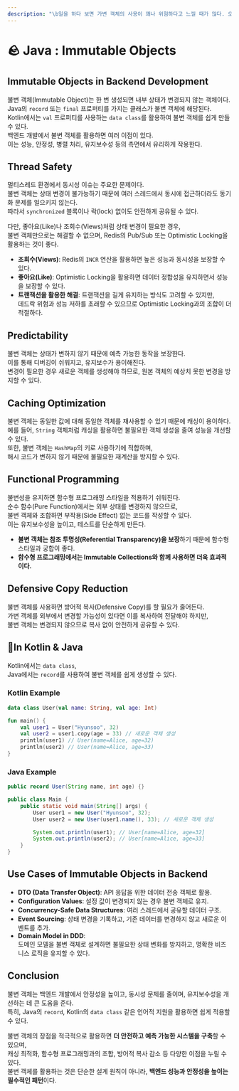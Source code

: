 ```yaml
---
description: "\b일을 하다 보면 가변 객체의 사용이 꽤나 위험하다고 느낄 때가 많다. 오늘은 가변 객체 대신 불변 객체를 활용했을 때 얻을 수 있는 이점에 대해 알아본다. 불변 객체를 사용하면 동시성 문제를 줄이고, 예측 가능한 코드 구조를 유지하며, 성능 최적화에도 기여할 수 있다.  + 심지어 테스트 코드 작성도 쉬워진다!!"
---
```


# 🪨 Java : Immutable Objects

## Immutable Objects in Backend Development

불변 객체(Immutable Object)는 한 번 생성되면 내부 상태가 변경되지 않는 객체이다. \
Java의 `record` 또는 `final` 프로퍼티를 가지는 클래스가 불변 객체에 해당된다. \
Kotlin에서는 `val` 프로퍼티를 사용하는 `data class`를 활용하여 불변 객체를 쉽게 만들 수 있다. \
백엔드 개발에서 불변 객체를 활용하면 여러 이점이 있다. \
이는 성능, 안정성, 병렬 처리, 유지보수성 등의 측면에서 유리하게 작용한다.

## Thread Safety

멀티스레드 환경에서 동시성 이슈는 주요한 문제이다. \
불변 객체는 상태 변경이 불가능하기 때문에 여러 스레드에서 동시에 접근하더라도 동기화 문제를 일으키지 않는다. \
따라서 `synchronized` 블록이나 락(lock) 없이도 안전하게 공유될 수 있다.

다만, 좋아요(Like)나 조회수(Views)처럼 상태 변경이 필요한 경우, \
불변 객체만으로는 해결할 수 없으며, Redis의 Pub/Sub 또는 Optimistic Locking을 활용하는 것이 좋다.

* **조회수(Views)**: Redis의 `INCR` 연산을 활용하면 높은 성능과 동시성을 보장할 수 있다.
* **좋아요(Like)**: Optimistic Locking을 활용하면 데이터 정합성을 유지하면서 성능을 보장할 수 있다.
* **트랜잭션을 활용한 해결**: 트랜잭션을 길게 유지하는 방식도 고려할 수 있지만, \
  데드락 위험과 성능 저하를 초래할 수 있으므로 Optimistic Locking과의 조합이 더 적절하다.

## Predictability

불변 객체는 상태가 변하지 않기 때문에 예측 가능한 동작을 보장한다. \
이를 통해 디버깅이 쉬워지고, 유지보수가 용이해진다. \
변경이 필요한 경우 새로운 객체를 생성해야 하므로, 원본 객체의 예상치 못한 변경을 방지할 수 있다.

## Caching Optimization

불변 객체는 동일한 값에 대해 동일한 객체를 재사용할 수 있기 때문에 캐싱이 용이하다. \
예를 들어, `String` 객체처럼 캐싱을 활용하면 불필요한 객체 생성을 줄여 성능을 개선할 수 있다. \
또한, 불변 객체는 `HashMap`의 키로 사용하기에 적합하며, \
해시 코드가 변하지 않기 때문에 불필요한 재계산을 방지할 수 있다.

## Functional Programming

불변성을 유지하면 함수형 프로그래밍 스타일을 적용하기 쉬워진다. \
순수 함수(Pure Function)에서는 외부 상태를 변경하지 않으므로, \
불변 객체와 조합하면 부작용(Side Effect) 없는 코드를 작성할 수 있다. \
이는 유지보수성을 높이고, 테스트를 단순하게 만든다.

* **불변 객체는 참조 투명성(Referential Transparency)을 보장**하기 때문에 함수형 스타일과 궁합이 좋다.
* **함수형 프로그래밍에서는 Immutable Collections와 함께 사용하면 더욱 효과적이다.**

## Defensive Copy Reduction

불변 객체를 사용하면 방어적 복사(Defensive Copy)를 할 필요가 줄어든다. \
가변 객체를 외부에서 변경할 가능성이 있다면 이를 복사하여 전달해야 하지만, \
불변 객체는 변경되지 않으므로 복사 없이 안전하게 공유할 수 있다.

## In Kotlin & Java

Kotlin에서는 `data class`, \
Java에서는 `record`를 사용하여 불변 객체를 쉽게 생성할 수 있다.

### **Kotlin Example**

```kotlin
data class User(val name: String, val age: Int)

fun main() {
    val user1 = User("Hyunsoo", 32)
    val user2 = user1.copy(age = 33) // 새로운 객체 생성
    println(user1) // User(name=Alice, age=32)
    println(user2) // User(name=Alice, age=33)
}
```

### **Java Example**

```java
public record User(String name, int age) {}

public class Main {
    public static void main(String[] args) {
        User user1 = new User("Hyunsoo", 32);
        User user2 = new User(user1.name(), 33); // 새로운 객체 생성

        System.out.println(user1); // User[name=Alice, age=32]
        System.out.println(user2); // User[name=Alice, age=33]
    }
}
```

## Use Cases of Immutable Objects in Backend

* **DTO (Data Transfer Object)**: API 응답을 위한 데이터 전송 객체로 활용.
* **Configuration Values**: 설정 값이 변경되지 않는 경우 불변 객체로 유지.
* **Concurrency-Safe Data Structures**: 여러 스레드에서 공유할 데이터 구조.
* **Event Sourcing**: 상태 변경을 기록하고, 기존 데이터를 변경하지 않고 새로운 이벤트를 추가.
* **Domain Model in DDD**: \
  도메인 모델을 불변 객체로 설계하면 불필요한 상태 변화를 방지하고, 명확한 비즈니스 로직을 유지할 수 있다.

## Conclusion

불변 객체는 백엔드 개발에서 안정성을 높이고, 동시성 문제를 줄이며, 유지보수성을 개선하는 데 큰 도움을 준다. \
특히, Java의 `record`, Kotlin의 `data class` 같은 언어적 지원을 활용하면 쉽게 적용할 수 있다.

불변 객체의 장점을 적극적으로 활용하면 **더 안전하고 예측 가능한 시스템을 구축**할 수 있으며, \
캐싱 최적화, 함수형 프로그래밍과의 조합, 방어적 복사 감소 등 다양한 이점을 누릴 수 있다. \
불변 객체를 활용하는 것은 단순한 설계 원칙이 아니라, **백엔드 성능과 안정성을 높이는 필수적인 패턴**이다.
